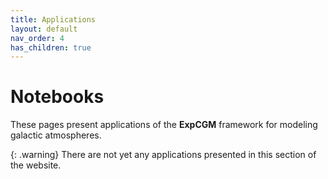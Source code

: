 ```yaml
---
title: Applications
layout: default
nav_order: 4
has_children: true
---
```


# Notebooks

These pages present applications of the **ExpCGM** framework for modeling galactic atmospheres.

{: .warning}
There are not yet any applications presented in this section of the website.
